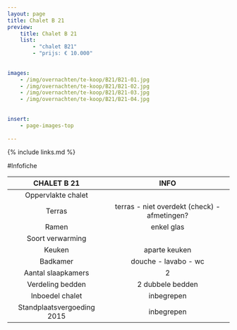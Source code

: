 ```yaml
---
layout: page
title: Chalet B 21
preview: 
    title: Chalet B 21
    list:
        - "chalet B21"
        - "prijs: € 10.000"
        
        
images:
    - /img/overnachten/te-koop/B21/B21-01.jpg
    - /img/overnachten/te-koop/B21/B21-02.jpg
    - /img/overnachten/te-koop/B21/B21-03.jpg
    - /img/overnachten/te-koop/B21/B21-04.jpg
    
    
insert:
    - page-images-top
    
---
```


{% include links.md %}



#Infofiche 

CHALET B 21                 | INFO        | 
:--------------------------:|:-----------:|
Oppervlakte chalet          |
Terras                      |terras - niet overdekt (check) - afmetingen? 
Ramen                       |enkel glas
Soort verwarming            |
Keuken                      |aparte keuken
Badkamer                    |douche - lavabo - wc
Aantal slaapkamers          |2
Verdeling bedden            |2 dubbele bedden
Inboedel chalet             |inbegrepen
Standplaatsvergoeding 2015  |inbegrepen
